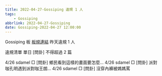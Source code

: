 ```yaml
---
title: 2022-04-27-Gossiping 違規 1 人
tags:
    - Gossiping
abbrlink: 2022-04-27-Gossiping
date: Gossiping-2022-04-27 12:00:00
---
```

Gossiping 板 [板規連結](https://www.ptt.cc/bbs/Gossiping/M.1637425085.A.07D.html)
昨天違規 1 人
<!-- more -->

違規清單
單日 [問卦] 不得超過 2 篇

4/26 sdamel □ [問卦] 鄉民看到這樣的畫面要怎麼…
4/26 sdamel □ [問卦] 派對咖孔明遇到派對咖王朗…
4/26 sdamel □ [問卦] 沒穿內褲被媽媽罵